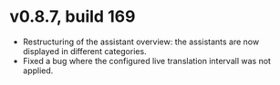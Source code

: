 # v0.8.7, build 169
- Restructuring of the assistant overview: the assistants are now displayed in different categories.
- Fixed a bug where the configured live translation intervall was not applied.